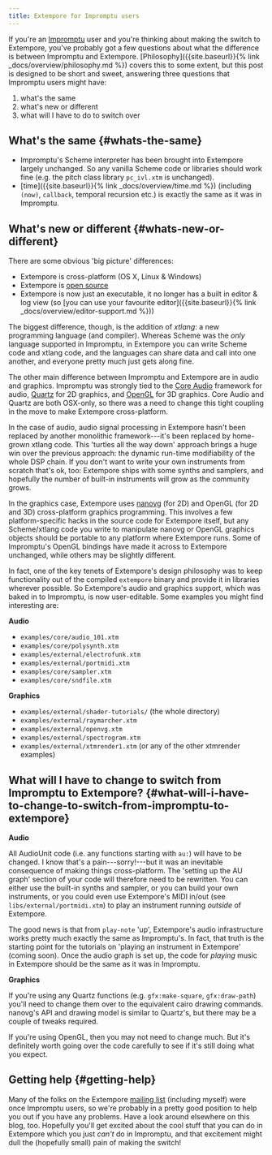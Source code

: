 ```yaml
---
title: Extempore for Impromptu users
---
```


If you're an [Impromptu](http://impromptu.moso.com.au/) user and you're thinking
about making the switch to Extempore, you've probably got a few questions about
what the difference is between Impromptu and Extempore.
[Philosophy]({{site.baseurl}}{% link _docs/overview/philosophy.md %}) covers
this to some extent, but this post is designed to be short and sweet, answering
three questions that Impromptu users might have:

1.  what's the same
2.  what's new or different
3.  what will I have to do to switch over

## What's the same {#whats-the-same}

-   Impromptu's Scheme interpreter has been brought into Extempore
    largely unchanged. So any vanilla Scheme code or libraries should
    work fine (e.g. the pitch class library `pc_ivl.xtm` is unchanged).
-   [time]({{site.baseurl}}{% link _docs/overview/time.md %}) (including
    `(now)`, `callback`, temporal recursion etc.) is exactly the same as it was
    in Impromptu.

## What's new or different {#whats-new-or-different}

There are some obvious 'big picture' differences:

-   Extempore is cross-platform (OS X, Linux & Windows)
-   Extempore is [open source](https://github.com/digego/extempore)
-   Extempore is now just an executable, it no longer has a built in editor &
    log view (so [you can use your favourite editor]({{site.baseurl}}{% link
    _docs/overview/editor-support.md %}))

The biggest difference, though, is the addition of *xtlang*: a new programming
language (and compiler). Whereas Scheme was the *only* language supported in
Impromptu, in Extempore you can write Scheme code and xtlang code, and the
languages can share data and call into one another, and everyone pretty much
just gets along fine.

The other main difference between Impromptu and Extempore are in audio and
graphics. Impromptu was strongly tied to the [Core
Audio](https://developer.apple.com/library/mac/#documentation/MusicAudio/Conceptual/CoreAudioOverview/Introduction/Introduction.html)
framework for audio,
[Quartz](https://developer.apple.com/library/mac/#documentation/GraphicsImaging/Conceptual/drawingwithquartz2d/Introduction/Introduction.html)
for 2D graphics, and [OpenGL](http://www.opengl.org) for 3D graphics. Core Audio
and Quartz are both OSX-only, so there was a need to change this tight coupling
in the move to make Extempore cross-platform.

In the case of audio, audio signal processing in Extempore hasn't been replaced
by another monolithic framework---it's been replaced by home-grown xtlang code.
This 'turtles all the way down' approach brings a huge win over the previous
approach: the dynamic run-time modifiability of the whole DSP chain. If you
don't want to write your own instruments from scratch that's ok, too: Extempore
ships with some synths and samplers, and hopefully the number of built-in
instruments will grow as the community grows.

In the graphics case, Extempore uses
[nanovg](https://github.com/memononen/nanovg) (for 2D) and OpenGL (for 2D and
3D) cross-platform graphics programming. This involves a few platform-specific
hacks in the source code for Extempore itself, but any Scheme/xtlang code you
write to manipulate nanovg or OpenGL graphics objects should be portable to any
platform where Extempore runs. Some of Impromptu's OpenGL bindings have made it
across to Extempore unchanged, while others may be slightly different.

In fact, one of the key tenets of Extempore's design philosophy was to keep
functionality out of the compiled `extempore` binary and provide it in libraries
wherever possible. So Extempore's audio and graphics support, which was baked in
to Impromptu, is now user-editable. Some examples you might find interesting
are:

**Audio**

-   `examples/core/audio_101.xtm`
-   `examples/core/polysynth.xtm`
-   `examples/external/electrofunk.xtm`
-   `examples/external/portmidi.xtm`
-   `examples/core/sampler.xtm`
-   `examples/core/sndfile.xtm`

**Graphics**

-   `examples/external/shader-tutorials/` (the whole directory)
-   `examples/external/raymarcher.xtm`
-   `examples/external/openvg.xtm`
-   `examples/external/spectrogram.xtm`
-   `examples/external/xtmrender1.xtm` (or any of the other xtmrender
    examples)

## What will I have to change to switch from Impromptu to Extempore? {#what-will-i-have-to-change-to-switch-from-impromptu-to-extempore}

**Audio**

All AudioUnit code (i.e. any functions starting with `au:`) will have to be
changed. I know that's a pain---sorry!---but it was an inevitable consequence of
making things cross-platform. The 'setting up the AU graph' section of your code
will therefore need to be rewritten. You can either use the built-in synths and
sampler, or you can build your own instruments, or you could even use
Extempore's MIDI in/out (see `libs/external/portmidi.xtm`) to play an instrument
running *outside* of Extempore.

The good news is that from `play-note` 'up', Extempore's audio infrastructure
works pretty much exactly the same as Impromptu's. In fact, that truth is the
starting point for the tutorials on 'playing an instrument in Extempore' (coming
soon). Once the audio graph is set up, the code for *playing* music in Extempore
should be the same as it was in Impromptu.

**Graphics**

If you're using any Quartz functions (e.g. `gfx:make-square`, `gfx:draw-path`)
you'll need to change them over to the equivalent cairo drawing commands.
nanovg's API and drawing model is similar to Quartz's, but there may be a couple
of tweaks required.

If you're using OpenGL, then you may not need to change much. But it's
definitely worth going over the code carefully to see if it's still doing what
you expect.

## Getting help {#getting-help}

Many of the folks on the Extempore [mailing
list](https://groups.google.com/extemporelang) (including myself) were once
Impromptu users, so we're probably in a pretty good position to help you out if
you have any problems. Have a look around elsewhere on this blog, too. Hopefully
you'll get excited about the cool stuff that you can do in Extempore which you
just *can't* do in Impromptu, and that excitement might dull the (hopefully
small) pain of making the switch!
